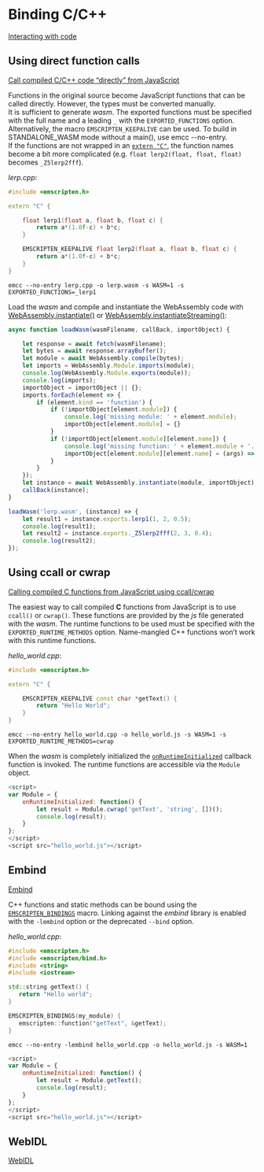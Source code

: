 # Binding C/C++

[Interacting with code](https://emscripten.org/docs/porting/connecting_cpp_and_javascript/Interacting-with-code.html#interacting-with-code-binding-cpp)

## Using direct function calls

[Call compiled C/C++ code “directly” from JavaScript](https://emscripten.org/docs/porting/connecting_cpp_and_javascript/Interacting-with-code.html#call-compiled-c-c-code-directly-from-javascript)

Functions in the original source become JavaScript functions that can be called directly. However, the types must be converted manually.  
It is sufficient to generate _wasm_. The exported functions must be specified with the full name and a leading `_` with the `EXPORTED_FUNCTIONS` option.
Alternatively, the macro `EMSCRIPTEN_KEEPALIVE` can be used. To build in STANDALONE_WASM mode without a main(), use emcc --no-entry.  
If the functions are not wrapped in an [`extern "C"`](https://en.cppreference.com/w/cpp/language/language_linkage), the function names become a bit more complicated
(e.g. `float lerp2(float, float, float)` becomes `_Z5lerp2fff`).

_lerp.cpp_:

```c++
#include <emscripten.h>

extern "C" {

    float lerp1(float a, float b, float c) {
        return a*(1.0f-c) + b*c;
    }

    EMSCRIPTEN_KEEPALIVE float lerp2(float a, float b, float c) {
        return a*(1.0f-c) + b*c;
    }
}
```

```none
emcc --no-entry lerp.cpp -o lerp.wasm -s WASM=1 -s EXPORTED_FUNCTIONS=_lerp1
```

Load the _wasm_ and compile and instantiate the WebAssembly code with [WebAssembly.instantiate()](https://developer.mozilla.org/en-US/docs/Web/JavaScript/Reference/Global_Objects/WebAssembly/instantiate) or [WebAssembly.instantiateStreaming()](https://developer.mozilla.org/en-US/docs/Web/JavaScript/Reference/Global_Objects/WebAssembly/instantiateStreaming): 

```js
async function loadWasm(wasmFilename, callBack, importObject) {

    let response = await fetch(wasmFilename);
    let bytes = await response.arrayBuffer();
    let module = await WebAssembly.compile(bytes);
    let imports = WebAssembly.Module.imports(module);
    console.log(WebAssembly.Module.exports(module));
    console.log(imports);
    importObject = importObject || {};
    imports.forEach(element => {
        if (element.kind == 'function') {
            if (!importObject[element.module]) {
                console.log('missing module: ' + element.module); 
                importObject[element.module] = {}
            } 
            if (!importObject[element.module][element.name]) {
                console.log('missing function: ' + element.module + '.' + element.name); 
                importObject[element.module][element.name] = (args) => console.log(args);
            } 
        }
    });
    let instance = await WebAssembly.instantiate(module, importObject);
    callBack(instance);
}

loadWasm('lerp.wasm', (instance) => {
    let result1 = instance.exports.lerp1(1, 2, 0.5);
    console.log(result1);
    let result2 = instance.exports._Z5lerp2fff(2, 3, 0.4);
    console.log(result2);
});
```

## Using ccall or cwrap

[Calling compiled C functions from JavaScript using ccall/cwrap](https://emscripten.org/docs/porting/connecting_cpp_and_javascript/Interacting-with-code.html#calling-compiled-c-functions-from-javascript-using-ccall-cwrap)

The easiest way to call compiled __C__ functions from JavaScript is to use `ccall()` or `cwrap()`. These functions are provided by the _js_ file generated with the _wasm_.
The runtime functions to be used must be specified with the `EXPORTED_RUNTIME_METHODS` option. Name-mangled C++ functions won’t work with this runtime functions.

_hello_world.cpp_:

```c++
#include <emscripten.h>

extern "C" {

    EMSCRIPTEN_KEEPALIVE const char *getText() {
        return "Hello World";
    }
}
```

```none
emcc --no-entry hello_world.cpp -o hello_world.js -s WASM=1 -s EXPORTED_RUNTIME_METHODS=cwrap
```

When the _wasm_ is completely initialized the [`onRuntimeInitialized`](https://emscripten.org/docs/api_reference/module.html#Module.onRuntimeInitialized) callback function is invoked.
The runtime functions are accessible via the `Module` object.

```js
<script>
var Module = {
    onRuntimeInitialized: function() {
        let result = Module.cwrap('getText', 'string', [])();
        console.log(result);
    }
};
</script>
<script src="hello_world.js"></script>
```

## Embind

[Embind](https://emscripten.org/docs/porting/connecting_cpp_and_javascript/embind.html)

C++ functions and static methods can be bound using the [`EMSCRIPTEN_BINDINGS`](https://emscripten.org/docs/api_reference/bind.h.html#_CPPv419EMSCRIPTEN_BINDINGS4name) macro.
Linking against the _embind_ library is enabled with the `-lembind` option or the deprecated `--bind` option.

_hello_world.cpp_:

```c++
#include <emscripten.h>
#include <emscripten/bind.h>
#include <string>
#include <iostream>

std::string getText() {
   return "Hello world";
}

EMSCRIPTEN_BINDINGS(my_module) {
   emscripten::function("getText", &getText);
}
```

```none
emcc --no-entry -lembind hello_world.cpp -o hello_world.js -s WASM=1
```

```js
<script>
var Module = {
    onRuntimeInitialized: function() {
        let result = Module.getText();
        console.log(result);
    }
};
</script>
<script src="hello_world.js"></script>
```

## WebIDL

[WebIDL](https://emscripten.org/docs/porting/connecting_cpp_and_javascript/WebIDL-Binder.html#webidl-binder)
